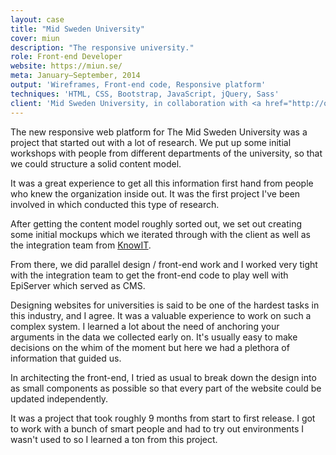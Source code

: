 ```yaml
---
layout: case
title: "Mid Sweden University"
cover: miun
description: "The responsive university."
role: Front-end Developer
website: https://miun.se/
meta: January–September, 2014
output: 'Wireframes, Front-end code, Responsive platform'
techniques: 'HTML, CSS, Bootstrap, JavaScript, jQuery, Sass'
client: 'Mid Sweden University, in collaboration with <a href="http://osynlig.se/">Osynlig</a> and Knowit'
---
```


The new responsive web platform for The Mid Sweden University was a project that started out with a lot of research. We put up some initial workshops with people from different departments of the university, so that we could structure a solid content model.

It was a great experience to get all this information first hand from people who knew the organization inside out. It was the first project I've been involved in which conducted this type of research.

After getting the content model roughly sorted out, we set out creating some initial mockups which we iterated through with the client as well as the integration team from [KnowIT].

From there, we did parallel design / front-end work and I worked very tight with the integration team to get the front-end code to play well with EpiServer which served as CMS.

Designing websites for universities is said to be one of the hardest tasks in this industry, and I agree.
It was a valuable experience to work on such a complex system. I learned a lot about the need of anchoring your arguments in the data we collected early on. It's usually easy to make decisions on the whim of the moment but here we had a plethora of information that guided us.

In architecting the front-end, I tried as usual to break down the design into as small components as possible so that every part of the website could be updated independently.

It was a project that took roughly 9 months from start to first release. I got to work with a bunch of smart people and had to try out environments I wasn't used to so I learned a ton from this project.

[KnowIT]: http://www.knowit.se/
